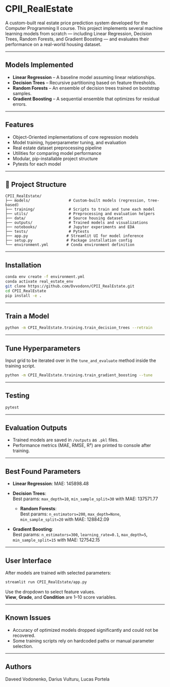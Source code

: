 # CPII_RealEstate

A custom-built real estate price prediction system developed for the Computer Programming II course. This project implements several machine learning models from scratch — including Linear Regression, Decision Trees, Random Forests, and Gradient Boosting — and evaluates their performance on a real-world housing dataset.

---

## Models Implemented

- **Linear Regression** – A baseline model assuming linear relationships.
- **Decision Trees** – Recursive partitioning based on feature thresholds.
- **Random Forests** – An ensemble of decision trees trained on bootstrap samples.
- **Gradient Boosting** – A sequential ensemble that optimizes for residual errors.

---

## Features

- Object-Oriented implementations of core regression models  
- Model training, hyperparameter tuning, and evaluation  
- Real estate dataset preprocessing pipeline  
- Utilities for comparing model performance  
- Modular, pip-installable project structure  
- Pytests for each model  

---

## 📁 Project Structure

```
CPII_RealEstate/
├── models/                 # Custom-built models (regression, tree-based)
├── training/               # Scripts to train and tune each model
├── utils/                  # Preprocessing and evaluation helpers
├── data/                   # Source housing dataset
├── outputs/                # Trained models and visualizations
├── notebooks/              # Jupyter experiments and EDA
├── tests/                  # Pytests
├── app.py                 # Streamlit UI for model inference
├── setup.py               # Package installation config
└── environment.yml        # Conda environment definition
```

---

## Installation

```bash
conda env create -f environment.yml
conda activate real_estate_env
git clone https://github.com/Dvvodonn/CPII_RealEstate.git
cd CPII_RealEstate
pip install -e .
```

---

## Train a Model

```bash
python -m CPII_RealEstate.training.train_decision_trees --retrain
```

---

## Tune Hyperparameters

Input grid to be iterated over in the `tune_and_evaluate` method inside the training script.

```bash
python -m CPII_RealEstate.training.train_gradient_boosting --tune
```

---

## Testing

```bash
pytest
```

---

## Evaluation Outputs

- Trained models are saved in `/outputs` as `.pkl` files.  
- Performance metrics (MAE, RMSE, R²) are printed to console after training.

---

## Best Found Parameters

- **Linear Regression**:
    MAE: 145898.48

- **Decision Trees**:  
  Best params: `max_depth=10`, `min_sample_split=30` with MAE: 137571.77
  
  - **Random Forests**:  
  Best params: `n_estimators=200`, `max_depth=None`, `min_sample_split=20` with MAE: 128842.09

- **Gradient Boosting**:  
  Best params: `n_estimators=300`, `learning_rate=0.1`, `max_depth=5`, `min_sample_split=15` with MAE: 127542.15




---

## User Interface

After models are trained with selected parameters:

```bash
streamlit run CPII_RealEstate/app.py
```

Use the dropdown to select feature values.  
**View**, **Grade**, and **Condition** are 1–10 score variables.

---

## Known Issues

- Accuracy of optimized models dropped significantly and could not be recovered.  
- Some training scripts rely on hardcoded paths or manual parameter selection.

---

## Authors

Daveed Vodonenko, Darius Vulturu, Lucas Portela